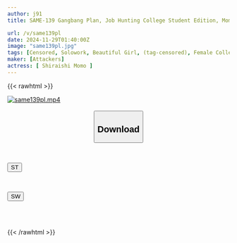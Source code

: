 ```yaml
---
author: j91
title: SAME-139 Gangbang Plan, Job Hunting College Student Edition, Momo Shiraishi

url: /v/same139pl
date: 2024-11-29T01:40:00Z
image: "same139pl.jpg"
tags: [Censored, Solowork, Beautiful Girl, (tag-censored), Female College Student, Deep Throating, Business Attire	]
maker: [Attackers]
actress: [ Shiraishi Momo ]
---
```



{{< rawhtml >}}

<div class="video" data-videoid="A3prBKvd80IZ7K">
    <a href="javascript:;">
        <img src="/v/same139pl/same139pl.jpg" width="WIDTH" height="HEIGHT" alt="same139pl.mp4" loading="lazy">
    </a>
</div>

<script type="text/javascript" src="https://j91.asia/asset/on-demand-st.js"></script>

<br>
  <link rel="stylesheet" href="https://j91.asia/asset/bs5.css">
  
  <center>
  <button class="btn btn-primary" type="button" data-bs-toggle="collapse" data-bs-target=".multi-collapse" aria-expanded="false" aria-controls="multiCollapseExample1 multiCollapseExample2"><h2>Download</h2></button></center>
</p>
<div class="row">
  <div class="col">
    <div class="collapse multi-collapse" id="multiCollapseExample1">
      <div class="card card-body">
	      	      <br>
<div class="buttons">  
<p><a href="/v/same139pl/st.html" target="_blank"><button class="btn-hover color-3"><i class="fa fa-download"></i> ST</button></a></p></div>
    </div>
  </div>
</div>
  <div class="col">
    <div class="collapse multi-collapse" id="multiCollapseExample2">
      <div class="card card-body">
	      <br>
<div class="buttons">
<p><a href="/v/same139pl/sw.html" target="_blank"><button class="btn-hover color-2"><i class="fa fa-download"></i> SW</button></a></p></div>
<br><br>
      </div>
    </div>
  </div>
</div>

{{< /rawhtml >}}